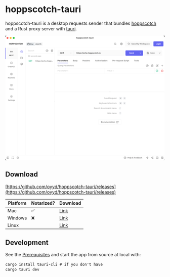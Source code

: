 # hoppscotch-tauri

hoppscotch-tauri is a desktop requests sender that bundles [hoppscotch](https://github.com/hoppscotch/hoppscotch) and a Rust proxy server with [tauri](https://tauri.app).

<img src="./imgs/screenshot.png" style="width: 600px; border-radius: 4x;"></img>

## Download

[https://github.com/oyyd/hoppscotch-tauri/releases](https://github.com/oyyd/hoppscotch-tauri/releases)

|Platform|Notarized?|Download|
|---|---|---|
|Mac|✅|[Link](https://github.com/oyyd/hoppscotch-tauri/releases/download/release-v0.1.1/hoppscotch-tauri_0.1.1_x64_darwin.dmg)|
|Windows|❌|[Link](https://github.com/oyyd/hoppscotch-tauri/releases/download/release-v0.1.1/hoppscotch-tauri_0.1.1_x64_win32.msi)|
|Linux||[Link](https://github.com/oyyd/hoppscotch-tauri/releases/download/release-v0.1.1/hoppscotch-tauri_0.1.1_amd64_linux.deb)|

## Development

See the [Prerequisites](https://tauri.app/v1/guides/getting-started/prerequisites) and start the app from source at local with:

```
cargo install tauri-cli # if you don't have
cargo tauri dev
```
